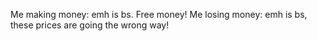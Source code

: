 Me making money: emh is bs. Free money! Me losing money: emh is bs, these prices are going the wrong way!

